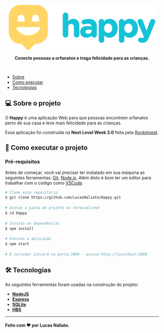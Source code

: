 <p align="center">
  <img src="/public/images/logoreadme.svg" alt="Happy" />
</p>

<p align="center">
  <b>Conecte pessoas a orfanatos e traga felicidade para as crianças.</b>
</p>

<br />

- [Sobre](#-sobre-o-projeto)
- [Como executar](#-como-executar-o-projeto)
- [Tecnologias](#tecnologias)

<a id="-sobre-o-projeto"></a>

## 💻 Sobre o projeto

O <strong>Happy</strong> é uma aplicação Web para que pessoas encontrem orfanatos perto de sua casa e leve mais felicidade para as crianças.

Essa aplicação foi construída na <strong>Next Level Week 3.0</strong> feita pela [Rocketseat](https://rocketseat.com.br/).

<a id="-como-executar-o-projeto"></a>

## 🚀 Como executar o projeto

### Pré-requisitos

Antes de começar, você vai precisar ter instalado em sua máquina as seguintes ferramentas:
[Git](https://git-scm.com), [Node.js](https://nodejs.org/en/). 
Além disto é bom ter um editor para trabalhar com o código como [VSCode](https://code.visualstudio.com/).

```bash
# Clone este repositório
$ git clone https://github.com/LucasNaliato/Happy.git

# Acesse a pasta do projeto no terminal/cmd
$ cd Happy

# Instale as dependências
$ npm install

# Execute a aplicação
$ npm start

# O servidor inciará na porta:3000 - acesse http://localhost:3000

```

<a id="tecnologias"></a>

## 🛠 Tecnologias

As seguintes ferramentas foram usadas na construção do projeto:

-   **[NodeJS](https://nodejs.org/en/)**
-   **[Express](https://expressjs.com/)**
-   **[SQLite](https://www.npmjs.com/package/sqlite-async)**
-   **[HBS](https://www.npmjs.com/package/hbs)**

---

#### Feito com ❤️ por Lucas Naliato.
